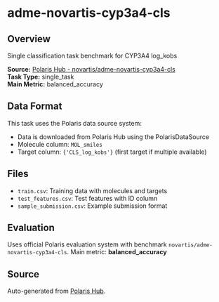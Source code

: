 # adme-novartis-cyp3a4-cls

## Overview

Single classification task benchmark for CYP3A4 log_kobs

**Source:** [Polaris Hub - novartis/adme-novartis-cyp3a4-cls](https://polarishub.io)  
**Task Type:** single_task  
**Main Metric:** balanced_accuracy

## Data Format

This task uses the Polaris data source system:
- Data is downloaded from Polaris Hub using the PolarisDataSource
- Molecule column: `MOL_smiles`
- Target column: `{'CLS_log_kobs'}` (first target if multiple available)

## Files

- `train.csv`: Training data with molecules and targets
- `test_features.csv`: Test features with ID column
- `sample_submission.csv`: Example submission format

## Evaluation

Uses official Polaris evaluation system with benchmark `novartis/adme-novartis-cyp3a4-cls`.
Main metric: **balanced_accuracy**

## Source

Auto-generated from [Polaris Hub](https://polarishub.io/).
